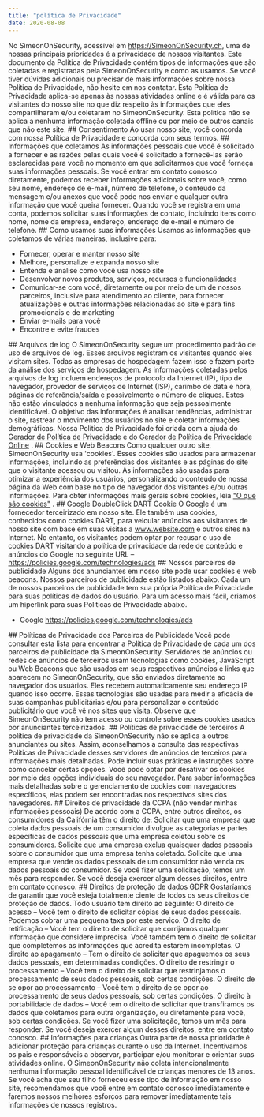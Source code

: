 ```yaml
---
title: "política de Privacidade"
date: 2020-08-08
---
```

No SimeonOnSecurity, acessível em https://SimeonOnSecurity.ch, uma de nossas principais prioridades é a privacidade de nossos visitantes. Este documento da Política de Privacidade contém tipos de informações que são coletadas e registradas pela SimeonOnSecurity e como as usamos. Se você tiver dúvidas adicionais ou precisar de mais informações sobre nossa Política de Privacidade, não hesite em nos contatar. Esta Política de Privacidade aplica-se apenas às nossas atividades online e é válida para os visitantes do nosso site no que diz respeito às informações que eles compartilharam e/ou coletaram no SimeonOnSecurity. Esta política não se aplica a nenhuma informação coletada offline ou por meio de outros canais que não este site. ## Consentimento Ao usar nosso site, você concorda com nossa Política de Privacidade e concorda com seus termos. ## Informações que coletamos As informações pessoais que você é solicitado a fornecer e as razões pelas quais você é solicitado a fornecê-las serão esclarecidas para você no momento em que solicitarmos que você forneça suas informações pessoais. Se você entrar em contato conosco diretamente, podemos receber informações adicionais sobre você, como seu nome, endereço de e-mail, número de telefone, o conteúdo da mensagem e/ou anexos que você pode nos enviar e qualquer outra informação que você queira fornecer. Quando você se registra em uma conta, podemos solicitar suas informações de contato, incluindo itens como nome, nome da empresa, endereço, endereço de e-mail e número de telefone. ## Como usamos suas informações Usamos as informações que coletamos de várias maneiras, inclusive para:<ul><li> Fornecer, operar e manter nosso site</li><li> Melhore, personalize e expanda nosso site</li><li> Entenda e analise como você usa nosso site</li><li> Desenvolver novos produtos, serviços, recursos e funcionalidades</li><li> Comunicar-se com você, diretamente ou por meio de um de nossos parceiros, inclusive para atendimento ao cliente, para fornecer atualizações e outras informações relacionadas ao site e para fins promocionais e de marketing</li><li> Enviar e-mails para você</li><li> Encontre e evite fraudes</li></ul> ## Arquivos de log O SimeonOnSecurity segue um procedimento padrão de uso de arquivos de log. Esses arquivos registram os visitantes quando eles visitam sites. Todas as empresas de hospedagem fazem isso e fazem parte da análise dos serviços de hospedagem. As informações coletadas pelos arquivos de log incluem endereços de protocolo da Internet (IP), tipo de navegador, provedor de serviços de Internet (ISP), carimbo de data e hora, páginas de referência/saída e possivelmente o número de cliques. Estes não estão vinculados a nenhuma informação que seja pessoalmente identificável. O objetivo das informações é analisar tendências, administrar o site, rastrear o movimento dos usuários no site e coletar informações demográficas. Nossa Política de Privacidade foi criada com a ajuda do <a href="https://www.privacypolicygenerator.info">Gerador de Política de Privacidade</a> e do <a href="https://www.privacypolicyonline.com/privacy-policy-generator/">Gerador de Política de Privacidade Online</a> . ## Cookies e Web Beacons Como qualquer outro site, SimeonOnSecurity usa &#39;cookies&#39;. Esses cookies são usados para armazenar informações, incluindo as preferências dos visitantes e as páginas do site que o visitante acessou ou visitou. As informações são usadas para otimizar a experiência dos usuários, personalizando o conteúdo de nossa página da Web com base no tipo de navegador dos visitantes e/ou outras informações. Para obter informações mais gerais sobre cookies, leia <a href="https://www.cookieconsent.com/what-are-cookies/">&quot;O que são cookies&quot;</a> . ## Google DoubleClick DART Cookie O Google é um fornecedor terceirizado em nosso site. Ele também usa cookies, conhecidos como cookies DART, para veicular anúncios aos visitantes de nosso site com base em suas visitas a www.website.com e outros sites na Internet. No entanto, os visitantes podem optar por recusar o uso de cookies DART visitando a política de privacidade da rede de conteúdo e anúncios do Google no seguinte URL – <a href="https://policies.google.com/technologies/ads">https://policies.google.com/technologies/ads</a> ## Nossos parceiros de publicidade Alguns dos anunciantes em nosso site pode usar cookies e web beacons. Nossos parceiros de publicidade estão listados abaixo. Cada um de nossos parceiros de publicidade tem sua própria Política de Privacidade para suas políticas de dados do usuário. Para um acesso mais fácil, criamos um hiperlink para suas Políticas de Privacidade abaixo.<ul><li> Google <a href="https://policies.google.com/technologies/ads">https://policies.google.com/technologies/ads</a></li></ul> ## Políticas de Privacidade dos Parceiros de Publicidade Você pode consultar esta lista para encontrar a Política de Privacidade de cada um dos parceiros de publicidade da SimeonOnSecurity. Servidores de anúncios ou redes de anúncios de terceiros usam tecnologias como cookies, JavaScript ou Web Beacons que são usados em seus respectivos anúncios e links que aparecem no SimeonOnSecurity, que são enviados diretamente ao navegador dos usuários. Eles recebem automaticamente seu endereço IP quando isso ocorre. Essas tecnologias são usadas para medir a eficácia de suas campanhas publicitárias e/ou para personalizar o conteúdo publicitário que você vê nos sites que visita. Observe que SimeonOnSecurity não tem acesso ou controle sobre esses cookies usados por anunciantes terceirizados. ## Políticas de privacidade de terceiros A política de privacidade da SimeonOnSecurity não se aplica a outros anunciantes ou sites. Assim, aconselhamos a consulta das respectivas Políticas de Privacidade desses servidores de anúncios de terceiros para informações mais detalhadas. Pode incluir suas práticas e instruções sobre como cancelar certas opções. Você pode optar por desativar os cookies por meio das opções individuais do seu navegador. Para saber informações mais detalhadas sobre o gerenciamento de cookies com navegadores específicos, elas podem ser encontradas nos respectivos sites dos navegadores. ## Direitos de privacidade da CCPA (não vender minhas informações pessoais) De acordo com a CCPA, entre outros direitos, os consumidores da Califórnia têm o direito de: Solicitar que uma empresa que coleta dados pessoais de um consumidor divulgue as categorias e partes específicas de dados pessoais que uma empresa coletou sobre os consumidores. Solicite que uma empresa exclua quaisquer dados pessoais sobre o consumidor que uma empresa tenha coletado. Solicite que uma empresa que vende os dados pessoais de um consumidor não venda os dados pessoais do consumidor. Se você fizer uma solicitação, temos um mês para responder. Se você deseja exercer algum desses direitos, entre em contato conosco. ## Direitos de proteção de dados GDPR Gostaríamos de garantir que você esteja totalmente ciente de todos os seus direitos de proteção de dados. Todo usuário tem direito ao seguinte: O direito de acesso – Você tem o direito de solicitar cópias de seus dados pessoais. Podemos cobrar uma pequena taxa por este serviço. O direito de retificação – Você tem o direito de solicitar que corrijamos qualquer informação que considere imprecisa. Você também tem o direito de solicitar que completemos as informações que acredita estarem incompletas. O direito ao apagamento – Tem o direito de solicitar que apaguemos os seus dados pessoais, em determinadas condições. O direito de restringir o processamento – Você tem o direito de solicitar que restrinjamos o processamento de seus dados pessoais, sob certas condições. O direito de se opor ao processamento – Você tem o direito de se opor ao processamento de seus dados pessoais, sob certas condições. O direito à portabilidade de dados – Você tem o direito de solicitar que transfiramos os dados que coletamos para outra organização, ou diretamente para você, sob certas condições. Se você fizer uma solicitação, temos um mês para responder. Se você deseja exercer algum desses direitos, entre em contato conosco. ## Informações para crianças Outra parte de nossa prioridade é adicionar proteção para crianças durante o uso da Internet. Incentivamos os pais e responsáveis a observar, participar e/ou monitorar e orientar suas atividades online. O SimeonOnSecurity não coleta intencionalmente nenhuma informação pessoal identificável de crianças menores de 13 anos. Se você acha que seu filho forneceu esse tipo de informação em nosso site, recomendamos que você entre em contato conosco imediatamente e faremos nossos melhores esforços para remover imediatamente tais informações de nossos registros.